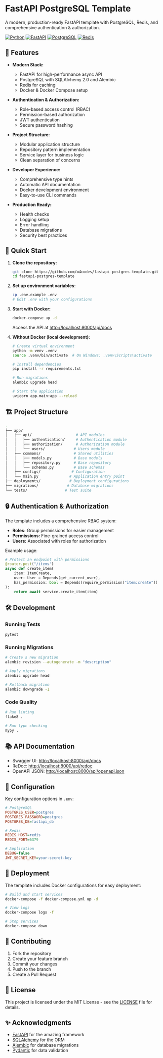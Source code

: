 # FastAPI PostgreSQL Template

A modern, production-ready FastAPI template with PostgreSQL, Redis, and comprehensive authentication & authorization.

[![Python](https://img.shields.io/badge/python-3.12-blue.svg)](https://www.python.org/downloads/release/python-3120/)
[![FastAPI](https://img.shields.io/badge/FastAPI-0.103.0-009688.svg)](https://fastapi.tiangolo.com)
[![PostgreSQL](https://img.shields.io/badge/PostgreSQL-16-336791.svg)](https://www.postgresql.org/)
[![Redis](https://img.shields.io/badge/Redis-7.0-D82C20.svg)](https://redis.io/)

## 🌟 Features

- **Modern Stack:**
  - FastAPI for high-performance async API
  - PostgreSQL with SQLAlchemy 2.0 and Alembic
  - Redis for caching
  - Docker & Docker Compose setup

- **Authentication & Authorization:**
  - Role-based access control (RBAC)
  - Permission-based authorization
  - JWT authentication
  - Secure password hashing

- **Project Structure:**
  - Modular application structure
  - Repository pattern implementation
  - Service layer for business logic
  - Clean separation of concerns

- **Developer Experience:**
  - Comprehensive type hints
  - Automatic API documentation
  - Docker development environment
  - Easy-to-use CLI commands

- **Production Ready:**
  - Health checks
  - Logging setup
  - Error handling
  - Database migrations
  - Security best practices

## 🚀 Quick Start

1. **Clone the repository:**

   ```bash
   git clone https://github.com/o4codes/fastapi-postgres-template.git
   cd fastapi-postgres-template
   ```

2. **Set up environment variables:**

   ```bash
   cp .env.example .env
   # Edit .env with your configurations
   ```

3. **Start with Docker:**

   ```bash
   docker-compose up -d
   ```

   Access the API at [http://localhost:8000/api/docs](http://localhost:8000/api/docs)

4. **Without Docker (local development):**

   ```bash
   # Create virtual environment
   python -m venv .venv
   source .venv/bin/activate  # On Windows: .venv\Scripts\activate

   # Install dependencies
   pip install -r requirements.txt

   # Run migrations
   alembic upgrade head

   # Start the application
   uvicorn app.main:app --reload
   ```

## 🏗️ Project Structure

```bash
.
├── app/
│   ├── api/                    # API modules
│   │   ├── authentication/     # Authentication module
│   │   ├── authorization/      # Authorization module
│   │   └── users/             # Users module
│   ├── commons/               # Shared utilities
│   │   ├── models.py          # Base models
│   │   ├── repository.py      # Base repository
│   │   └── schemas.py         # Base schemas
│   ├── configs/              # Configuration
│   └── main.py              # Application entry point
├── deployments/             # Deployment configurations
├── migrations/             # Database migrations
└── tests/                 # Test suite
```

## 🔒 Authentication & Authorization

The template includes a comprehensive RBAC system:

- **Roles:** Group permissions for easier management
- **Permissions:** Fine-grained access control
- **Users:** Associated with roles for authorization

Example usage:

```python
# Protect an endpoint with permissions
@router.post("/items")
async def create_item(
    item: ItemCreate,
    user: User = Depends(get_current_user),
    has_permission: bool = Depends(require_permission("item:create"))
):
    return await service.create_item(item)
```

## 🛠️ Development

### Running Tests

```bash
pytest
```

### Running Migrations

```bash
# Create a new migration
alembic revision --autogenerate -m "description"

# Apply migrations
alembic upgrade head

# Rollback migration
alembic downgrade -1
```

### Code Quality

```bash
# Run linting
flake8 .

# Run type checking
mypy .
```

## 📚 API Documentation

- Swagger UI: [http://localhost:8000/api/docs](http://localhost:8000/api/docs)
- ReDoc: [http://localhost:8000/api/redoc](http://localhost:8000/api/redoc)
- OpenAPI JSON: [http://localhost:8000/api/openapi.json](http://localhost:8000/api/openapi.json)

## 🔧 Configuration

Key configuration options in `.env`:

```ini
# PostgreSQL
POSTGRES_USER=postgres
POSTGRES_PASSWORD=postgres
POSTGRES_DB=fastapi_db

# Redis
REDIS_HOST=redis
REDIS_PORT=6379

# Application
DEBUG=false
JWT_SECRET_KEY=your-secret-key
```

## 🚢 Deployment

The template includes Docker configurations for easy deployment:

```bash
# Build and start services
docker-compose -f docker-compose.yml up -d

# View logs
docker-compose logs -f

# Stop services
docker-compose down
```

## 🤝 Contributing

1. Fork the repository
2. Create your feature branch
3. Commit your changes
4. Push to the branch
5. Create a Pull Request

## 📜 License

This project is licensed under the MIT License - see the [LICENSE](LICENSE) file for details.

## ✨ Acknowledgments

- [FastAPI](https://fastapi.tiangolo.com/) for the amazing framework
- [SQLAlchemy](https://www.sqlalchemy.org/) for the ORM
- [Alembic](https://alembic.sqlalchemy.org/) for database migrations
- [Pydantic](https://pydantic-docs.helpmanual.io/) for data validation
